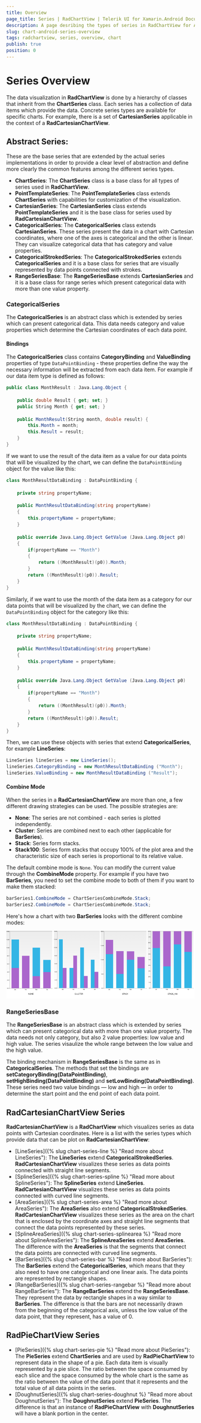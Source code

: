 ```yaml
---
title: Overview
page_title: Series | RadChartView | Telerik UI for Xamarin.Android Documentation
description: A page desribing the types of series in RadChartView for Android. This article explains the most important things you need to know about the different series types.
slug: chart-android-series-overview
tags: radchartview, series, overview, chart
publish: true
position: 0
---
```


# Series Overview

The data visualization in **RadChartView** is done by a hierarchy of classes that inherit from the **ChartSeries** class. Each series has a collection of data items which provide the data. Concrete series types are available for specific charts. For example, there is a set of **CartesianSeries** applicable in the context of a **RadCartesianChartView**.

## Abstract Series:

These are the base series that are extended by the actual series implementations in order to provide a clear level of abstraction and define more clearly the common features among the different series types.

* **ChartSeries**: The **ChartSeries** class is a base class for all types of series used in **RadChartView**.
* **PointTemplateSeries**: The **PointTemplateSeries** class extends **ChartSeries** with capabilities for customization of the visualization.
* **CartesianSeries**: The **CartesianSeries** class extends **PointTemplateSeries** and it is the base class for series used by **RadCartesianChartView**.
* **CategoricalSeries**: The **CategoricalSeries** class extends **CartesianSeries**. These series present the data in a chart with Cartesian coordinates, where one of the axes is categorical and the other is linear. They can visualize categorical data that has category and value properties.
* **CategoricalStrokedSeries**: The **CategoricalStrokedSeries** extends **CategoricalSeries** and it is a base class for series that are visually represented by data points connected with strokes.
* **RangeSeriesBase**: The **RangeSeriesBase** extends **CartesianSeries** and it is a base class for range series which present categorical data with more than one value property.

### CategoricalSeries

The **CategoricalSeries** is an abstract class which is extended by series which can present categorical data. This data needs category and value properties which determine the Cartesian coordinates of each data point.

#### Bindings

The **CategoricalSeries** class contains **CategoryBinding** and **ValueBinding** properties of type `DataPointBinding` - these properties define the way the 
necessary information will be extracted from each data item. For example if our data item type is defined as follows:

```C#
public class MonthResult : Java.Lang.Object {

	public double Result { get; set; }
	public String Month { get; set; }

	public MonthResult(String month, double result) {
		this.Month = month;
		this.Result = result;
	}
}
```

If we want to use the result of the data item as a value for our data points that will be visualized by the chart, we can define the `DataPointBinding` object for the value like this:

```C#
class MonthResultDataBinding : DataPointBinding {

	private string propertyName;

	public MonthResultDataBinding(string propertyName)
	{
		this.propertyName = propertyName;
	}

	public override Java.Lang.Object GetValue (Java.Lang.Object p0)
	{
		if(propertyName == "Month")
		{
			return ((MonthResult)(p0)).Month;
		}
		return ((MonthResult)(p0)).Result;
	}
}
```

Similarly, if we want to use the month of the data item as a category for our data points that will be visualized by the chart, we can define the `DataPointBinding` object for the category like this:

```C#	
class MonthResultDataBinding : DataPointBinding {

	private string propertyName;

	public MonthResultDataBinding(string propertyName)
	{
		this.propertyName = propertyName;
	}

	public override Java.Lang.Object GetValue (Java.Lang.Object p0)
	{
		if(propertyName == "Month")
		{
			return ((MonthResult)(p0)).Month;
		}
		return ((MonthResult)(p0)).Result;
	}
}
```

Then, we can use these objects with series that extend **CategoricalSeries**, for example **LineSeries**:


```C#
LineSeries lineSeries = new LineSeries();
lineSeries.CategoryBinding = new MonthResultDataBinding ("Month");
lineSeries.ValueBinding = new MonthResultDataBinding ("Result");
```

#### Combine Mode

When the series in a **RadCartesianChartView** are more than one, a few different drawing strategies can be used. The possible strategies are:

* **None**: The series are not combined - each series is plotted independently.
* **Cluster**: Series are combined next to each other (applicable for **BarSeries**).
* **Stack**: Series form stacks.
* **Stack100**: Series form stacks that occupy 100% of the plot area and the characteristic size of each series is proportional to its relative value.

The default combine mode is `None`. You can modify the current value through the **CombineMode** property. For example if you have two **BarSeries**, you need to set the combine mode to both of them if you want to make them stacked:

```C#
barSeries1.CombineMode = ChartSeriesCombineMode.Stack;
barSeries2.CombineMode = ChartSeriesCombineMode.Stack;
```

Here's how a chart with two **BarSeries** looks with the different combine modes:

![TelerikUI-Chart-Series-CombineMode](images/chart-series-overview-1.png "Demonstration of the different combine modes.")

### RangeSeriesBase

The **RangeSeriesBase** is an abstract class which is extended by series which can present categorical data with more than one value property. The data needs not only category, but also 2 value properties: low value and high value. The series visaulize the whole range between the low value and the high value.

The binding mechanism in **RangeSeriesBase** is the same as in **CategoricalSeries**. The methods that set the bindings are **setCategoryBinding(DataPointBinding)**, **setHighBinding(DataPointBinding)** and **setLowBinding(DataPointBinding)**. These series need two value bindings &mdash; low and high &mdash; in order to determine the start point and the end point of each data point.

## **RadCartesianChartView** Series

**RadCartesianChartView** is a **RadChartView** which visualizes series as data points with Cartesian coordinates. Here is a list with the series types which provide data that can be plot on **RadCartesianChartView**:

* [LineSeries]({% slug chart-series-line %} "Read more about LineSeries"): The **LineSeries** extend **CategoricalStrokedSeries**. **RadCartesianChartView** visualizes these series as data points connected with straight line segments.
* [SplineSeries]({% slug chart-series-spline %} "Read more about SplineSeries"): The **SplineSeries** extend **LineSeries**. **RadCartesianChartView** visualizes these series as data points connected with curved line segments.
* [AreaSeries]({% slug chart-series-area %} "Read more about AreaSeries"): The **AreaSeries** also extend **CategoricalStrokedSeries**. **RadCartesianChartView** visualizes these series as the area on the chart that is enclosed by the coordinate axes and straight line segments that connect the data points represented by these series.
* [SplineAreaSeries]({% slug chart-series-splinearea %} "Read more about SplineAreaSeries"): The **SplineAreaSeries** extend **AreaSeries**. The difference with the **AreaSeries** is that the segments that connect the data points are connected with curved line segments.
* [BarSeries]({% slug chart-series-bar %} "Read more about BarSeries"): The **BarSeries** extend the **CategoricalSeries**, which means that they also need to have one categorical and one linear axis. The data points are represented by rectangle shapes.
* [RangeBarSeries]({% slug chart-series-rangebar %} "Read more about RangeBarSeries"): The **RangeBarSeries** extend the **RangeSeriesBase**. They represent the data by rectangle shapes in a way similar to **BarSeries**. The difference is that the bars are not necessarily drawn from the beginning of the categorical axis, unless the low value of the data point, that they represent, has a value of 0.

## **RadPieChartView** Series

* [PieSeries]({% slug chart-series-pie %} "Read more about PieSeries"): The **PieSeries** extend **ChartSeries** and are used by **RadPieChartView** to represent data in the shape of a pie. Each data item is visually represented by a pie slice. The ratio between the space consumed by each slice and the space consumed by the whole chart is the same as the ratio between the value of the data point that it represents and the total value of all data points in the series.
* [DoughnutSeries]({% slug chart-series-doughnut %} "Read more about DoughnutSeries"): The **DoughnutSeries** extend **PieSeries**. The difference is that an instance of **RadPieChartView** with **DoughnutSeries** will have a blank portion in the center.
